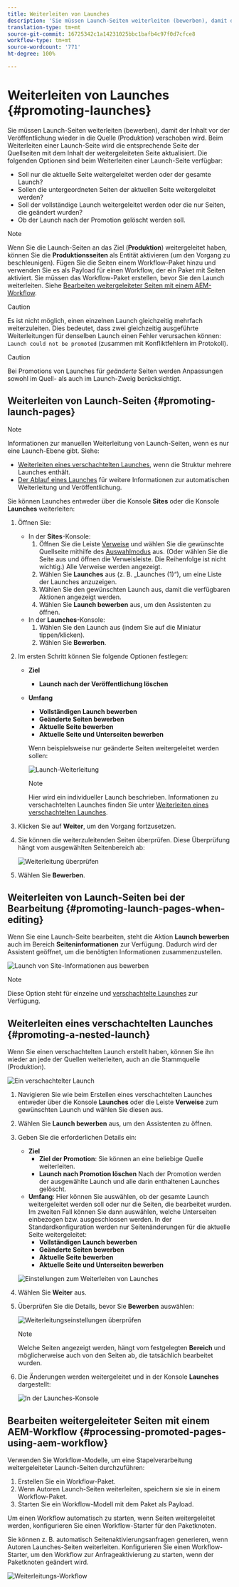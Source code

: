 ```yaml
---
title: Weiterleiten von Launches
description: 'Sie müssen Launch-Seiten weiterleiten (bewerben), damit der Inhalt vor der Veröffentlichung wieder in die Quelle (Produktion) verschoben wird. '
translation-type: tm+mt
source-git-commit: 16725342c1a14231025bbc1bafb4c97f0d7cfce8
workflow-type: tm+mt
source-wordcount: '771'
ht-degree: 100%

---
```



# Weiterleiten von Launches {#promoting-launches}

Sie müssen Launch-Seiten weiterleiten (bewerben), damit der Inhalt vor der Veröffentlichung wieder in die Quelle (Produktion) verschoben wird. Beim Weiterleiten einer Launch-Seite wird die entsprechende Seite der Quellseiten mit dem Inhalt der weitergeleiteten Seite aktualisiert. Die folgenden Optionen sind beim Weiterleiten einer Launch-Seite verfügbar:

* Soll nur die aktuelle Seite weitergeleitet werden oder der gesamte Launch?
* Sollen die untergeordneten Seiten der aktuellen Seite weitergeleitet werden?
* Soll der vollständige Launch weitergeleitet werden oder die nur Seiten, die geändert wurden?
* Ob der Launch nach der Promotion gelöscht werden soll.

>[!NOTE]
>
>Wenn Sie die Launch-Seiten an das Ziel (**Produktion**) weitergeleitet haben, können Sie die **Produktionsseiten** als Entität aktivieren (um den Vorgang zu beschleunigen). Fügen Sie die Seiten einem Workflow-Paket hinzu und verwenden Sie es als Payload für einen Workflow, der ein Paket mit Seiten aktiviert. Sie müssen das Workflow-Paket erstellen, bevor Sie den Launch weiterleiten. Siehe [Bearbeiten weitergeleiteter Seiten mit einem AEM-Workflow](#processing-promoted-pages-using-aem-workflow).

>[!CAUTION]
>
>Es ist nicht möglich, einen einzelnen Launch gleichzeitig mehrfach weiterzuleiten. Dies bedeutet, dass zwei gleichzeitig ausgeführte Weiterleitungen für denselben Launch einen Fehler verursachen können: `Launch could not be promoted` (zusammen mit Konfliktfehlern im Protokoll).

>[!CAUTION]
>
>Bei Promotions von Launches für *geänderte* Seiten werden Anpassungen sowohl im Quell- als auch im Launch-Zweig berücksichtigt.

## Weiterleiten von Launch-Seiten {#promoting-launch-pages}

>[!NOTE]
>
>Informationen zur manuellen Weiterleitung von Launch-Seiten, wenn es nur eine Launch-Ebene gibt. Siehe:
>
>* [Weiterleiten eines verschachtelten Launches](#promoting-a-nested-launch), wenn die Struktur mehrere Launches enthält.
>* [Der Ablauf eines Launches](/help/sites-cloud/authoring/launches/overview.md#launches-the-order-of-events) für weitere Informationen zur automatischen Weiterleitung und Veröffentlichung.

>



Sie können Launches entweder über die Konsole **Sites** oder die Konsole **Launches** weiterleiten:

1. Öffnen Sie:
   * In der **Sites**-Konsole:
      1. Öffnen Sie die Leiste [Verweise](/help/sites-cloud/authoring/fundamentals/environment-tools.md#references) und wählen Sie die gewünschte Quellseite mithilfe des [Auswahlmodus](/help/sites-cloud/authoring/getting-started/basic-handling.md) aus. (Oder wählen Sie die Seite aus und öffnen die Verweisleiste. Die Reihenfolge ist nicht wichtig.) Alle Verweise werden angezeigt.
      1. Wählen Sie **Launches** aus (z. B. „Launches (1)“), um eine Liste der Launches anzuzeigen.
      1. Wählen Sie den gewünschten Launch aus, damit die verfügbaren Aktionen angezeigt werden.
      1. Wählen Sie **Launch bewerben** aus, um den Assistenten zu öffnen.
   * In der **Launches**-Konsole:
      1. Wählen Sie den Launch aus (indem Sie auf die Miniatur tippen/klicken).
      1. Wählen Sie **Bewerben**.
1. Im ersten Schritt können Sie folgende Optionen festlegen:
   * **Ziel**
      * **Launch nach der Veröffentlichung löschen**
   * **Umfang**
      * **Vollständigen Launch bewerben**
      * **Geänderte Seiten bewerben**
      * **Aktuelle Seite bewerben**
      * **Aktuelle Seite und Unterseiten bewerben**

      Wenn beispielsweise nur geänderte Seiten weitergeleitet werden sollen:

      ![Launch-Weiterleitung](/help/sites-cloud/authoring/assets/launches-promote.png)

      >[!NOTE]
      >
      >Hier wird ein individueller Launch beschrieben. Informationen zu verschachtelten Launches finden Sie unter [Weiterleiten eines verschachtelten Launches](#promoting-a-nested-launch).
1. Klicken Sie auf **Weiter**, um den Vorgang fortzusetzen.
1. Sie können die weiterzuleitenden Seiten überprüfen. Diese Überprüfung hängt vom ausgewählten Seitenbereich ab:

   ![Weiterleitung überprüfen](/help/sites-cloud/authoring/assets/launches-promote-review.png)

1. Wählen Sie **Bewerben**.

## Weiterleiten von Launch-Seiten bei der Bearbeitung   {#promoting-launch-pages-when-editing}

Wenn Sie eine Launch-Seite bearbeiten, steht die Aktion **Launch bewerben** auch im Bereich **Seiteninformationen** zur Verfügung. Dadurch wird der Assistent geöffnet, um die benötigten Informationen zusammenzustellen.

![Launch von Site-Informationen aus bewerben](/help/sites-cloud/authoring/assets/launches-promote-page-info.png)

>[!NOTE]
>
>Diese Option steht für einzelne und [verschachtelte Launches](#promoting-a-nested-launch) zur Verfügung.

## Weiterleiten eines verschachtelten Launches   {#promoting-a-nested-launch}

Wenn Sie einen verschachtelten Launch erstellt haben, können Sie ihn wieder an jede der Quellen weiterleiten, auch an die Stammquelle (Produktion).

![Ein verschachtelter Launch](/help/sites-cloud/authoring/assets/launches-promoting-nested.png)

1. Navigieren Sie wie beim Erstellen eines verschachtelten Launches entweder über die Konsole **Launches** oder die Leiste **Verweise** zum gewünschten Launch und wählen Sie diesen aus.
1. Wählen Sie **Launch bewerben** aus, um den Assistenten zu öffnen.
1. Geben Sie die erforderlichen Details ein:
   * **Ziel**
      * **Ziel der Promotion**: Sie können an eine beliebige Quelle weiterleiten.
      * **Launch nach Promotion löschen** Nach der Promotion werden der ausgewählte Launch und alle darin enthaltenen Launches gelöscht.
   * **Umfang**: Hier können Sie auswählen, ob der gesamte Launch weitergeleitet werden soll oder nur die Seiten, die bearbeitet wurden. Im zweiten Fall können Sie dann auswählen, welche Unterseiten einbezogen bzw. ausgeschlossen werden. In der Standardkonfiguration werden nur Seitenänderungen für die aktuelle Seite weitergeleitet:
      * **Vollständigen Launch bewerben**
      * **Geänderte Seiten bewerben**
      * **Aktuelle Seite bewerben**
      * **Aktuelle Seite und Unterseiten bewerben**

   ![Einstellungen zum Weiterleiten von Launches](/help/sites-cloud/authoring/assets/launches-promote-settings.png)

1. Wählen Sie **Weiter** aus.
1. Überprüfen Sie die Details, bevor Sie **Bewerben** auswählen:

   ![Weiterleitungseinstellungen überprüfen](/help/sites-cloud/authoring/assets/launches-promote-review-2.png)

   >[!NOTE]
   >
   >Welche Seiten angezeigt werden, hängt vom festgelegten **Bereich** und möglicherweise auch von den Seiten ab, die tatsächlich bearbeitet wurden.

1. Die Änderungen werden weitergeleitet und in der Konsole **Launches** dargestellt:

   ![In der Launches-Konsole](/help/sites-cloud/authoring/assets/launches-console.png)

## Bearbeiten weitergeleiteter Seiten mit einem AEM-Workflow {#processing-promoted-pages-using-aem-workflow}

Verwenden Sie Workflow-Modelle, um eine Stapelverarbeitung weitergeleiteter Launch-Seiten durchzuführen:

1. Erstellen Sie ein Workflow-Paket.
1. Wenn Autoren Launch-Seiten weiterleiten, speichern sie sie in einem Workflow-Paket.
1. Starten Sie ein Workflow-Modell mit dem Paket als Payload.

Um einen Workflow automatisch zu starten, wenn Seiten weitergeleitet werden, konfigurieren Sie einen Workflow-Starter für den Paketknoten. <!--To start a workflow automatically when pages are promoted, [configure a workflow launcher](/help/sites-administering/workflows-starting.md#workflows-launchers) for the package node.-->

Sie können z. B. automatisch Seitenaktivierungsanfragen generieren, wenn Autoren Launches-Seiten weiterleiten. Konfigurieren Sie einen Workflow-Starter, um den Workflow zur Anfrageaktivierung zu starten, wenn der Paketknoten geändert wird.

![Weiterleitungs-Workflow](/help/sites-cloud/authoring/assets/launches-create-workflow.png)
